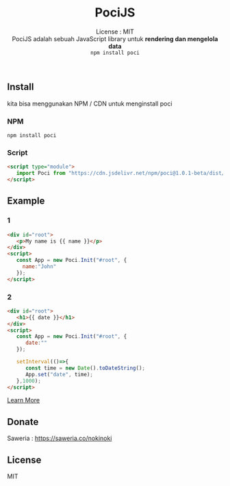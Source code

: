 <div align="center">

# PociJS
License : MIT  
PociJS adalah sebuah JavaScript library untuk **rendering dan mengelola data**    
```npm install poci```

</div><br/>

## Install
kita bisa menggunakan NPM / CDN untuk menginstall poci   
### NPM
```
npm install poci
```   

### Script
```html
<script type="module">
   import Poci from "https://cdn.jsdelivr.net/npm/poci@1.0.1-beta/dist/main.mjs";
</script>
```  

</div>


## Example
### 1
```html
<div id="root">
   <p>My name is {{ name }}</p>
</div>
<script>
   const App = new Poci.Init("#root", {
     name:"John"
   });
</script>
```  

### 2
```html
<div id="root">
   <h1>{{ date }}</h1>
</div>
<script>
   const App = new Poci.Init("#root", {
      date:""
   });

   setInterval(()=>{
      const time = new Date().toDateString();
      App.set("date", time);
   },1000);
</script>
```

[Learn More](./docs.md)

## Donate
Saweria : https://saweria.co/nokinoki

## License
MIT

